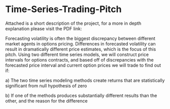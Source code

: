 # Time-Series-Trading-Pitch

Attached is a short description of the project, for a more in depth explanation please visit the PDF link:

Forecasting volatility is often the biggest discrepancy between different market agents in options pricing. Differences in forecasted volatility can result in dramatically different price estimates, which is the focus of this pitch. Using two different time series models, we will construct price intervals for options contracts, and based off of discrepancies with the forecasted price interval and current option prices we will trade to find out if:
  
  a) The two time series modeling methods create returns that are statistically significant from null hypothesis of zero
  
  b) If one of the methods produces substantially different results than the other, and the reason for the difference
